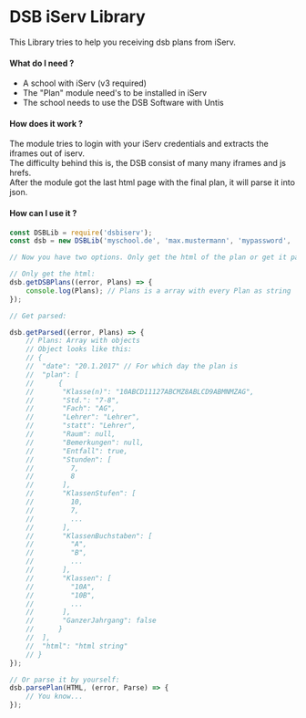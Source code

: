 # DSB iServ Library
This Library tries to help you receiving dsb plans from iServ.  

#### What do I need ?
* A school with iServ (v3 required)
* The "Plan" module need's to be installed in iServ
* The school needs to use the DSB Software with Untis

#### How does it work ?
The module tries to login with your iServ credentials and extracts the iframes out of iserv.  
The difficulty behind this is, the DSB consist of many many iframes and js hrefs.  
After the module got the last html page with the final plan, it will parse it into json.

#### How can I use it ?

```javascript
const DSBLib = require('dsbiserv');
const dsb = new DSBLib('myschool.de', 'max.mustermann', 'mypassword', 'A path to a cookie session cache (OPTIONAL)', true /*DEBUG OUTPUT YES OR NO*/, 'iserv/plan/show/raw/DSB%20Schueler');

// Now you have two options. Only get the html of the plan or get it parsed as json

// Only get the html:
dsb.getDSBPlans((error, Plans) => {
    console.log(Plans); // Plans is a array with every Plan as string
});

// Get parsed:

dsb.getParsed((error, Plans) => {
    // Plans: Array with objects
    // Object looks like this:
    // {
    //  "date": "20.1.2017" // For which day the plan is
    //  "plan": [
    //      {
    //       "Klasse(n)": "10ABCD11127ABCMZ8ABLCD9ABMNMZAG",
    //       "Std.": "7-8",
    //       "Fach": "AG",
    //       "Lehrer": "Lehrer",
    //       "statt": "Lehrer",
    //       "Raum": null,
    //       "Bemerkungen": null,
    //       "Entfall": true,
    //       "Stunden": [
    //         7,
    //         8
    //       ],
    //       "KlassenStufen": [
    //         10,
    //         7,
    //         ...
    //       ],
    //       "KlassenBuchstaben": [
    //         "A",
    //         "B",
    //         ...
    //       ],
    //       "Klassen": [
    //         "10A",
    //         "10B",
    //         ...
    //       ],
    //       "GanzerJahrgang": false
    //      }
    //  ],
    //  "html": "html string"
    // }
});

// Or parse it by yourself:
dsb.parsePlan(HTML, (error, Parse) => {
    // You know...
});

```
